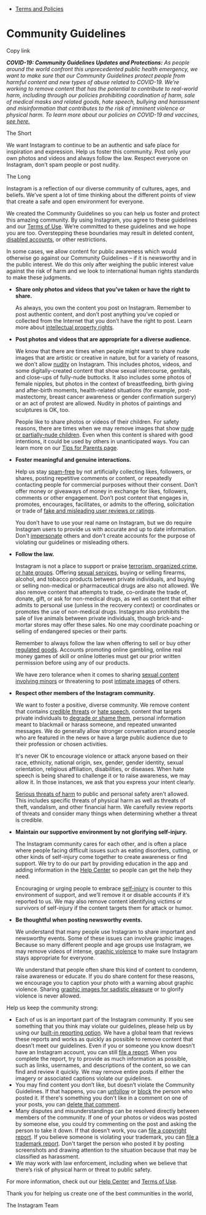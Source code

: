 *   [Terms and Policies](https://help.instagram.com/1417489251945243/?helpref=breadcrumb)

Community Guidelines
====================

Copy link

_**COVID-19: Community Guidelines Updates and Protections:** As people around the world confront this unprecedented public health emergency, we want to make sure that our Community Guidelines protect people from harmful content and new types of abuse related to COVID-19. We’re working to remove content that has the potential to contribute to real-world harm, including through our policies prohibiting coordination of harm, sale of medical masks and related goods, hate speech, bullying and harassment and misinformation that contributes to the risk of imminent violence or physical harm. To learn more about our policies on COVID-19 and vaccines, [see here.](https://help.instagram.com/697825587576762?helpref=faq_content)_

The Short

We want Instagram to continue to be an authentic and safe place for inspiration and expression. Help us foster this community. Post only your own photos and videos and always follow the law. Respect everyone on Instagram, don’t spam people or post nudity.

The Long

Instagram is a reflection of our diverse community of cultures, ages, and beliefs. We’ve spent a lot of time thinking about the different points of view that create a safe and open environment for everyone.

We created the Community Guidelines so you can help us foster and protect this amazing community. By using Instagram, you agree to these guidelines and our [Terms of Use](https://www.instagram.com/legal/terms). We’re committed to these guidelines and we hope you are too. Overstepping these boundaries may result in deleted content, [disabled accounts](https://help.instagram.com/366993040048856?helpref=faq_content), or other restrictions.

In some cases, we allow content for public awareness which would otherwise go against our Community Guidelines – if it is newsworthy and in the public interest. We do this only after weighing the public interest value against the risk of harm and we look to international human rights standards to make these judgments.

*   **Share only photos and videos that you’ve taken or have the right to share.**
    
    As always, you own the content you post on Instagram. Remember to post authentic content, and don’t post anything you’ve copied or collected from the Internet that you don’t have the right to post. Learn more about [intellectual property rights](https://help.instagram.com/126382350847838?helpref=faq_content).
    
*   **Post photos and videos that are appropriate for a diverse audience.**
    
    We know that there are times when people might want to share nude images that are artistic or creative in nature, but for a variety of reasons, we don’t allow [nudity](https://l.instagram.com/?u=https%3A%2F%2Fwww.facebook.com%2Fcommunitystandards%2Fadult_nudity_sexual_activity&e=AT3vzh0G5Du8aqqvJ7ppNLT0IoSKiZdK_1zi4m5BfUFLSdcR0vDT--bculbJCGLgyeyQnc2z87pt2Xn-N6MdE_ODID6OQudiSKmRmvimYwVLd1bBJvqo5aqFinGQC6zz8UvpJoB7zDnwuNnjbyKIDsFgleaAqCNkjskPpA) on Instagram. This includes photos, videos, and some digitally-created content that show sexual intercourse, genitals, and close-ups of fully-nude buttocks. It also includes some photos of female nipples, but photos in the context of breastfeeding, birth giving and after-birth moments, health-related situations (for example, post-mastectomy, breast cancer awareness or gender confirmation surgery) or an act of protest are allowed. Nudity in photos of paintings and sculptures is OK, too.
    
    People like to share photos or videos of their children. For safety reasons, there are times when we may remove images that show [nude or partially-nude children](https://l.instagram.com/?u=https%3A%2F%2Fwww.facebook.com%2Fcommunitystandards%2Fchild_nudity_sexual_exploitation&e=AT3vzh0G5Du8aqqvJ7ppNLT0IoSKiZdK_1zi4m5BfUFLSdcR0vDT--bculbJCGLgyeyQnc2z87pt2Xn-N6MdE_ODID6OQudiSKmRmvimYwVLd1bBJvqo5aqFinGQC6zz8UvpJoB7zDnwuNnjbyKIDsFgleaAqCNkjskPpA). Even when this content is shared with good intentions, it could be used by others in unanticipated ways. You can learn more on our [Tips for Parents page](https://help.instagram.com/154475974694511/?helpref=faq_content).
    
*   **Foster meaningful and genuine interactions.**
    
    Help us stay [spam-free](https://l.instagram.com/?u=https%3A%2F%2Fwww.facebook.com%2Fcommunitystandards%2Fspam&e=AT3vzh0G5Du8aqqvJ7ppNLT0IoSKiZdK_1zi4m5BfUFLSdcR0vDT--bculbJCGLgyeyQnc2z87pt2Xn-N6MdE_ODID6OQudiSKmRmvimYwVLd1bBJvqo5aqFinGQC6zz8UvpJoB7zDnwuNnjbyKIDsFgleaAqCNkjskPpA) by not artificially collecting likes, followers, or shares, posting repetitive comments or content, or repeatedly contacting people for commercial purposes without their consent. Don’t offer money or giveaways of money in exchange for likes, followers, comments or other engagement. Don’t post content that engages in, promotes, encourages, facilitates, or admits to the offering, solicitation or trade of [fake and misleading user reviews or ratings](https://l.instagram.com/?u=https%3A%2F%2Fwww.facebook.com%2Fcommunitystandards%2Ffraud_deception&e=AT3vzh0G5Du8aqqvJ7ppNLT0IoSKiZdK_1zi4m5BfUFLSdcR0vDT--bculbJCGLgyeyQnc2z87pt2Xn-N6MdE_ODID6OQudiSKmRmvimYwVLd1bBJvqo5aqFinGQC6zz8UvpJoB7zDnwuNnjbyKIDsFgleaAqCNkjskPpA).
    
    You don’t have to use your real name on Instagram, but we do require Instagram users to provide us with accurate and up to date information. Don't [impersonate](https://l.instagram.com/?u=https%3A%2F%2Fwww.facebook.com%2Fcommunitystandards%2Fmisrepresentation&e=AT3vzh0G5Du8aqqvJ7ppNLT0IoSKiZdK_1zi4m5BfUFLSdcR0vDT--bculbJCGLgyeyQnc2z87pt2Xn-N6MdE_ODID6OQudiSKmRmvimYwVLd1bBJvqo5aqFinGQC6zz8UvpJoB7zDnwuNnjbyKIDsFgleaAqCNkjskPpA) others and don't create accounts for the purpose of violating our guidelines or misleading others.
    
*   **Follow the law.**
    
    Instagram is not a place to support or praise [terrorism, organized crime, or hate groups](https://l.instagram.com/?u=https%3A%2F%2Fwww.facebook.com%2Fcommunitystandards%2Fdangerous_individuals_organizations&e=AT3vzh0G5Du8aqqvJ7ppNLT0IoSKiZdK_1zi4m5BfUFLSdcR0vDT--bculbJCGLgyeyQnc2z87pt2Xn-N6MdE_ODID6OQudiSKmRmvimYwVLd1bBJvqo5aqFinGQC6zz8UvpJoB7zDnwuNnjbyKIDsFgleaAqCNkjskPpA). Offering [sexual services](https://l.instagram.com/?u=https%3A%2F%2Fwww.facebook.com%2Fcommunitystandards%2Fsexual_solicitation&e=AT3vzh0G5Du8aqqvJ7ppNLT0IoSKiZdK_1zi4m5BfUFLSdcR0vDT--bculbJCGLgyeyQnc2z87pt2Xn-N6MdE_ODID6OQudiSKmRmvimYwVLd1bBJvqo5aqFinGQC6zz8UvpJoB7zDnwuNnjbyKIDsFgleaAqCNkjskPpA), buying or selling firearms, alcohol, and tobacco products between private individuals, and buying or selling non-medical or pharmaceutical drugs are also not allowed. We also remove content that attempts to trade, co-ordinate the trade of, donate, gift, or ask for non-medical drugs, as well as content that either admits to personal use (unless in the recovery context) or coordinates or promotes the use of non-medical drugs. Instagram also prohibits the sale of live animals between private individuals, though brick-and-mortar stores may offer these sales. No one may coordinate poaching or selling of endangered species or their parts.
    
    Remember to always follow the law when offering to sell or buy other [regulated goods](https://l.instagram.com/?u=https%3A%2F%2Fwww.facebook.com%2Fcommunitystandards%2Fregulated_goods&e=AT3vzh0G5Du8aqqvJ7ppNLT0IoSKiZdK_1zi4m5BfUFLSdcR0vDT--bculbJCGLgyeyQnc2z87pt2Xn-N6MdE_ODID6OQudiSKmRmvimYwVLd1bBJvqo5aqFinGQC6zz8UvpJoB7zDnwuNnjbyKIDsFgleaAqCNkjskPpA). Accounts promoting online gambling, online real money games of skill or online lotteries must get our prior written permission before using any of our products.
    
    We have zero tolerance when it comes to sharing [sexual content involving minors](https://l.instagram.com/?u=https%3A%2F%2Fwww.facebook.com%2Fcommunitystandards%2Fchild_nudity_sexual_exploitation&e=AT3vzh0G5Du8aqqvJ7ppNLT0IoSKiZdK_1zi4m5BfUFLSdcR0vDT--bculbJCGLgyeyQnc2z87pt2Xn-N6MdE_ODID6OQudiSKmRmvimYwVLd1bBJvqo5aqFinGQC6zz8UvpJoB7zDnwuNnjbyKIDsFgleaAqCNkjskPpA) or threatening to post [intimate images](https://l.instagram.com/?u=https%3A%2F%2Fwww.facebook.com%2Fcommunitystandards%2Fsexual_exploitation_adults&e=AT3vzh0G5Du8aqqvJ7ppNLT0IoSKiZdK_1zi4m5BfUFLSdcR0vDT--bculbJCGLgyeyQnc2z87pt2Xn-N6MdE_ODID6OQudiSKmRmvimYwVLd1bBJvqo5aqFinGQC6zz8UvpJoB7zDnwuNnjbyKIDsFgleaAqCNkjskPpA) of others.
    
*   **Respect other members of the Instagram community.**
    
    We want to foster a positive, diverse community. We remove content that contains [credible threats](https://l.instagram.com/?u=https%3A%2F%2Fwww.facebook.com%2Fcommunitystandards%2Fcredible_violence&e=AT3vzh0G5Du8aqqvJ7ppNLT0IoSKiZdK_1zi4m5BfUFLSdcR0vDT--bculbJCGLgyeyQnc2z87pt2Xn-N6MdE_ODID6OQudiSKmRmvimYwVLd1bBJvqo5aqFinGQC6zz8UvpJoB7zDnwuNnjbyKIDsFgleaAqCNkjskPpA) or [hate speech](https://l.instagram.com/?u=https%3A%2F%2Fwww.facebook.com%2Fcommunitystandards%2Fhate_speech&e=AT3vzh0G5Du8aqqvJ7ppNLT0IoSKiZdK_1zi4m5BfUFLSdcR0vDT--bculbJCGLgyeyQnc2z87pt2Xn-N6MdE_ODID6OQudiSKmRmvimYwVLd1bBJvqo5aqFinGQC6zz8UvpJoB7zDnwuNnjbyKIDsFgleaAqCNkjskPpA), content that targets private individuals to [degrade or shame them](https://l.instagram.com/?u=https%3A%2F%2Fwww.facebook.com%2Fcommunitystandards%2Fbullying&e=AT3vzh0G5Du8aqqvJ7ppNLT0IoSKiZdK_1zi4m5BfUFLSdcR0vDT--bculbJCGLgyeyQnc2z87pt2Xn-N6MdE_ODID6OQudiSKmRmvimYwVLd1bBJvqo5aqFinGQC6zz8UvpJoB7zDnwuNnjbyKIDsFgleaAqCNkjskPpA), personal information meant to blackmail or harass someone, and repeated unwanted messages. We do generally allow stronger conversation around people who are featured in the news or have a large public audience due to their profession or chosen activities.
    
    It's never OK to encourage violence or attack anyone based on their race, ethnicity, national origin, sex, gender, gender identity, sexual orientation, religious affiliation, disabilities, or diseases. When hate speech is being shared to challenge it or to raise awareness, we may allow it. In those instances, we ask that you express your intent clearly.
    
    [Serious threats of harm](https://l.instagram.com/?u=https%3A%2F%2Fwww.facebook.com%2Fcommunitystandards%2Fcredible_violence&e=AT3vzh0G5Du8aqqvJ7ppNLT0IoSKiZdK_1zi4m5BfUFLSdcR0vDT--bculbJCGLgyeyQnc2z87pt2Xn-N6MdE_ODID6OQudiSKmRmvimYwVLd1bBJvqo5aqFinGQC6zz8UvpJoB7zDnwuNnjbyKIDsFgleaAqCNkjskPpA) to public and personal safety aren't allowed. This includes specific threats of physical harm as well as threats of theft, vandalism, and other financial harm. We carefully review reports of threats and consider many things when determining whether a threat is credible.
    
*   **Maintain our supportive environment by not glorifying self-injury.**
    
    The Instagram community cares for each other, and is often a place where people facing difficult issues such as eating disorders, cutting, or other kinds of self-injury come together to create awareness or find support. We try to do our part by providing education in the app and adding information in the [Help Center](https://help.instagram.com/) so people can get the help they need.
    
    Encouraging or urging people to embrace [self-injury](https://l.instagram.com/?u=https%3A%2F%2Fwww.facebook.com%2Fcommunitystandards%2Fsuicide_self_injury_violence&e=AT3vzh0G5Du8aqqvJ7ppNLT0IoSKiZdK_1zi4m5BfUFLSdcR0vDT--bculbJCGLgyeyQnc2z87pt2Xn-N6MdE_ODID6OQudiSKmRmvimYwVLd1bBJvqo5aqFinGQC6zz8UvpJoB7zDnwuNnjbyKIDsFgleaAqCNkjskPpA) is counter to this environment of support, and we’ll remove it or disable accounts if it’s reported to us. We may also remove content identifying victims or survivors of self-injury if the content targets them for attack or humor.
    
*   **Be thoughtful when posting newsworthy events.**
    
    We understand that many people use Instagram to share important and newsworthy events. Some of these issues can involve graphic images. Because so many different people and age groups use Instagram, we may remove videos of intense, [graphic violence](https://l.instagram.com/?u=https%3A%2F%2Fwww.facebook.com%2Fcommunitystandards%2Fgraphic_violence&e=AT3vzh0G5Du8aqqvJ7ppNLT0IoSKiZdK_1zi4m5BfUFLSdcR0vDT--bculbJCGLgyeyQnc2z87pt2Xn-N6MdE_ODID6OQudiSKmRmvimYwVLd1bBJvqo5aqFinGQC6zz8UvpJoB7zDnwuNnjbyKIDsFgleaAqCNkjskPpA) to make sure Instagram stays appropriate for everyone.
    
    We understand that people often share this kind of content to condemn, raise awareness or educate. If you do share content for these reasons, we encourage you to caption your photo with a warning about graphic violence. Sharing [graphic images for sadistic pleasure](https://l.instagram.com/?u=https%3A%2F%2Fwww.facebook.com%2Fcommunitystandards%2Fcruel_insensitive&e=AT3vzh0G5Du8aqqvJ7ppNLT0IoSKiZdK_1zi4m5BfUFLSdcR0vDT--bculbJCGLgyeyQnc2z87pt2Xn-N6MdE_ODID6OQudiSKmRmvimYwVLd1bBJvqo5aqFinGQC6zz8UvpJoB7zDnwuNnjbyKIDsFgleaAqCNkjskPpA) or to glorify violence is never allowed.
    

Help us keep the community strong:

*   Each of us is an important part of the Instagram community. If you see something that you think may violate our guidelines, please help us by using our [built-in reporting option](https://help.instagram.com/165828726894770?helpref=faq_content). We have a global team that reviews these reports and works as quickly as possible to remove content that doesn’t meet our guidelines. Even if you or someone you know doesn’t have an Instagram account, you can still [file a report](https://help.instagram.com/contact/383679321740945). When you complete the report, try to provide as much information as possible, such as links, usernames, and descriptions of the content, so we can find and review it quickly. We may remove entire posts if either the imagery or associated captions violate our guidelines.
*   You may find content you don’t like, but doesn’t violate the Community Guidelines. If that happens, you can [unfollow](https://help.instagram.com/286340048138725?helpref=faq_content) or [block](https://help.instagram.com/426700567389543/?helpref=faq_content) the person who posted it. If there's something you don't like in a comment on one of your posts, you can [delete that comment](https://help.instagram.com/289098941190483?helpref=faq_content).
*   Many disputes and misunderstandings can be resolved directly between members of the community. If one of your photos or videos was posted by someone else, you could try commenting on the post and asking the person to take it down. If that doesn’t work, you can [file a copyright report](https://help.instagram.com/126382350847838?helpref=faq_content). If you believe someone is violating your trademark, you can [file a trademark report](https://help.instagram.com/222826637847963?helpref=faq_content). Don't target the person who posted it by posting screenshots and drawing attention to the situation because that may be classified as harassment.
*   We may work with law enforcement, including when we believe that there’s risk of physical harm or threat to public safety.

For more information, check out our [Help Center](https://help.instagram.com/) and [Terms of Use](https://l.instagram.com/?u=http%3A%2F%2Finstagram.com%2Flegal%2Fterms%2F%23&e=AT3vzh0G5Du8aqqvJ7ppNLT0IoSKiZdK_1zi4m5BfUFLSdcR0vDT--bculbJCGLgyeyQnc2z87pt2Xn-N6MdE_ODID6OQudiSKmRmvimYwVLd1bBJvqo5aqFinGQC6zz8UvpJoB7zDnwuNnjbyKIDsFgleaAqCNkjskPpA).

Thank you for helping us create one of the best communities in the world,

The Instagram Team